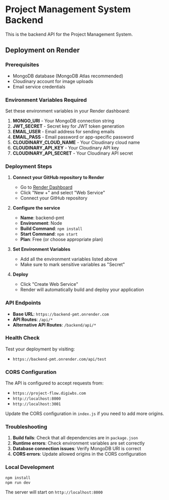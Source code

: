 # Project Management System Backend

This is the backend API for the Project Management System.

## Deployment on Render

### Prerequisites

- MongoDB database (MongoDB Atlas recommended)
- Cloudinary account for image uploads
- Email service credentials

### Environment Variables Required

Set these environment variables in your Render dashboard:

1. **MONGO_URI** - Your MongoDB connection string
2. **JWT_SECRET** - Secret key for JWT token generation
3. **EMAIL_USER** - Email address for sending emails
4. **EMAIL_PASS** - Email password or app-specific password
5. **CLOUDINARY_CLOUD_NAME** - Your Cloudinary cloud name
6. **CLOUDINARY_API_KEY** - Your Cloudinary API key
7. **CLOUDINARY_API_SECRET** - Your Cloudinary API secret

### Deployment Steps

1. **Connect your GitHub repository to Render**

   - Go to [Render Dashboard](https://dashboard.render.com)
   - Click "New +" and select "Web Service"
   - Connect your GitHub repository

2. **Configure the service**

   - **Name**: backend-pmt
   - **Environment**: Node
   - **Build Command**: `npm install`
   - **Start Command**: `npm start`
   - **Plan**: Free (or choose appropriate plan)

3. **Set Environment Variables**

   - Add all the environment variables listed above
   - Make sure to mark sensitive variables as "Secret"

4. **Deploy**
   - Click "Create Web Service"
   - Render will automatically build and deploy your application

### API Endpoints

- **Base URL**: `https://backend-pmt.onrender.com`
- **API Routes**: `/api/*`
- **Alternative API Routes**: `/backend/api/*`

### Health Check

Test your deployment by visiting:

- `https://backend-pmt.onrender.com/api/test`

### CORS Configuration

The API is configured to accept requests from:

- `https://project-flow.digiwbs.com`
- `http://localhost:8000`
- `http://localhost:3001`

Update the CORS configuration in `index.js` if you need to add more origins.

### Troubleshooting

1. **Build fails**: Check that all dependencies are in `package.json`
2. **Runtime errors**: Check environment variables are set correctly
3. **Database connection issues**: Verify MongoDB URI is correct
4. **CORS errors**: Update allowed origins in the CORS configuration

### Local Development

```bash
npm install
npm run dev
```

The server will start on `http://localhost:8000`
